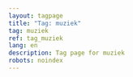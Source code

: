 ```yaml
---
layout: tagpage
title: "Tag: muziek"
tag: muziek
ref: tag_muziek
lang: en
description: Tag page for muziek
robots: noindex
---
```

